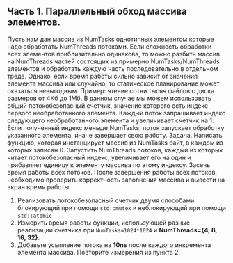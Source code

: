 ## Часть 1. Параллельный обход массива элементов.
Пусть нам дан массив из NumTasks однотипных элементом которые надо
обработать NumThreads потоками. Если сложность обработки всех элементов
приблизительно одинакова, то можно разбить массив на NumThreads частей
состоящих из примерно NumTasks/NumThreads элементов и обработать каждую
часть последовательно в отдельном треде. Однако, если время работы сильно
зависит от значения элемента массива или случайно, то статическое планирование
может оказаться невыгодным. Пример: чтение сотни тысяч файлов с диска
размеров от 4Кб до 1Мб. В данном случае мы можем использовать общий
потокобезопасный счетчик, значение которого есть индекс первого
необработанного элемента. Каждый поток запрашивает индекс следующего
необработанного элемента и увеличивает счетчик на 1. Если полученный индекс
меньше NumTasks, поток запускает обработку указанного элемента, иначе
завершает свою работу.
Задача. Написать функцию, которая инстанцирует массив из NumTasks байт, в
каждом из которых записан 0. Запустить NumThreads потоков, каждый из которых
читает потокобезопасный индекс, увеличивает его на один и прибавляет единицу к
элементу массива по этому индексу. Засечь время работы всех потоков. После
завершения работы всех потоков, необходимо проверить корректность заполнения
массива и вывести на экран время работы.

1. Реализовать потокобезопасный счетчик двумя способами: блокирующий при
помощи `std::mutex` и неблокирующий при помощи `std::atomic`
2. Измерить время работы функции, использующей разные реализации
счетчика при `NumTasks=1024*1024` и **NumThreads={4, 8, 16, 32}**.
3. Добавьте усыпление потока на **10ns** после каждого инкремента элемента
массива. Повторите измерения из пункта 2.
